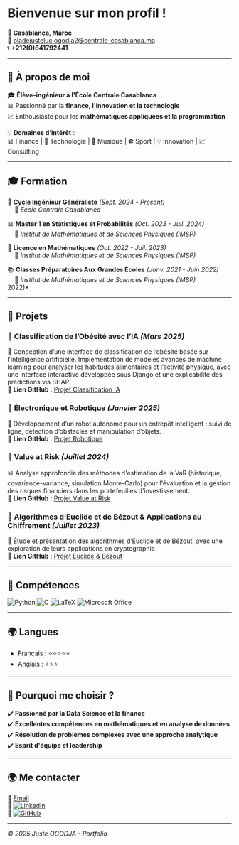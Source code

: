 # Bienvenue sur mon profil !

📍 **Casablanca, Maroc**  
📧 [oladejusteluc.ogodja2@centrale-casablanca.ma](mailto:oladejusteluc.ogodja2@centrale-casablanca.ma)  
📞 **+212(0)641792441**  

---

## 🎯 À propos de moi  

🎓 **Élève-ingénieur à l'École Centrale Casablanca**  
📊 Passionné par la **finance, l'innovation et la technologie**  
📈 Enthousiaste pour les **mathématiques appliquées et la programmation**  

💡 **Domaines d’intérêt** :  
📊 Finance | 🤖 Technologie | 🎵 Musique | ⚽ Sport | 💡 Innovation | 📈 Consulting  

---

## 🎓 Formation  

🚀 **Cycle Ingénieur Généraliste** *(Sept. 2024 - Présent)*  
&nbsp;&nbsp;&nbsp;&nbsp;📌 *École Centrale Casablanca*  

📊 **Master 1 en Statistiques et Probabilités** *(Oct. 2023 - Juil. 2024)*  
&nbsp;&nbsp;&nbsp;&nbsp;📌 *Institut de Mathématiques et de Sciences Physiques (IMSP)*  

📖 **Licence en Mathématiques** *(Oct. 2022 - Juil. 2023)*  
&nbsp;&nbsp;&nbsp;&nbsp;📌 *Institut de Mathématiques et de Sciences Physiques (IMSP)*  

📚 **Classes Préparatoires Aux Grandes Écoles** *(Janv. 2021 - Juin 2022)*  
&nbsp;&nbsp;&nbsp;&nbsp;📌 *Institut de Mathématiques et de Sciences Physiques (IMSP)*  
 2022)*  

---

## 🚀 Projets  

### 📌 **Classification de l’Obésité avec l’IA** *(Mars 2025)*  
📜 Conception d’une interface de classification de l’obésité basée sur l’intelligence artificielle. Implémentation de modèles avancés de machine learning pour analyser les habitudes alimentaires et l’activité physique, avec une interface interactive développée sous Django et une explicabilité des prédictions via SHAP.  
🔗 **Lien GitHub** : [Projet Classification IA](https://github.com/JusteOgodja/Coding_week/tree/main)  

### 📌 **Électronique et Robotique** *(Janvier 2025)*  
🤖 Développement d’un robot autonome pour un entrepôt intelligent : suivi de ligne, détection d’obstacles et manipulation d’objets.  
🔗 **Lien GitHub** : [Projet Robotique](https://github.com/JusteOgodja/Electronique-et-Robotique)  

### 📌 **Value at Risk** *(Juillet 2024)*  
📊 Analyse approfondie des méthodes d'estimation de la VaR (historique, covariance-variance, simulation Monte-Carlo) pour l'évaluation et la gestion des risques financiers dans les portefeuilles d'investissement.  
🔗 **Lien GitHub** : [Projet Value at Risk](https://github.com/JusteOgodja/My-Projects)  

### 📌 **Algorithmes d’Euclide et de Bézout & Applications au Chiffrement** *(Juillet 2023)*  
📜 Étude et présentation des algorithmes d’Euclide et de Bézout, avec une exploration de leurs applications en cryptographie.  
🔗 **Lien GitHub** : [Projet Euclide & Bézout](https://github.com/JusteOgodja/My-Projects)  

---

## 🔧 Compétences  

![Python](https://img.shields.io/badge/-Python-3776AB?style=flat-square&logo=python&logoColor=white)
![C](https://img.shields.io/badge/-C-00599C?style=flat-square&logo=c&logoColor=white)
![LaTeX](https://img.shields.io/badge/-LaTeX-008080?style=flat-square&logo=latex&logoColor=white)
![Microsoft Office](https://img.shields.io/badge/-Microsoft_Office-D83B01?style=flat-square&logo=microsoft-office&logoColor=white)  


---

## 🌍 Langues  

- Français : ⭐⭐⭐⭐⭐  
- Anglais : ⭐⭐⭐ 
 

---



## 📢 Pourquoi me choisir ?  

✔️ **Passionné par la Data Science et la finance**  
✔️ **Excellentes compétences en mathématiques et en analyse de données**  
✔️ **Résolution de problèmes complexes avec une approche analytique**  
✔️ **Esprit d'équipe et leadership**  

---

## 🌍 Me contacter  

📧 [Email](mailto:oladejusteluc.ogodja2@centrale-casablanca.ma)  
💼 [![LinkedIn](https://img.shields.io/badge/-LinkedIn-0077B5?style=flat-square&logo=LinkedIn&logoColor=white)](https://www.linkedin.com/in/juste-ogodja/)  
📁 [![GitHub](https://img.shields.io/badge/-GitHub-181717?style=flat-square&logo=GitHub&logoColor=white)](https://github.com/JusteOgodja)  

---
_© 2025 Juste OGODJA - Portfolio_